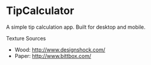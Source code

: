 TipCalculator
=============

A simple tip calculation app. Built for desktop and mobile.

Texture Sources
* Wood: http://www.designshock.com/
* Paper: http://www.bittbox.com/